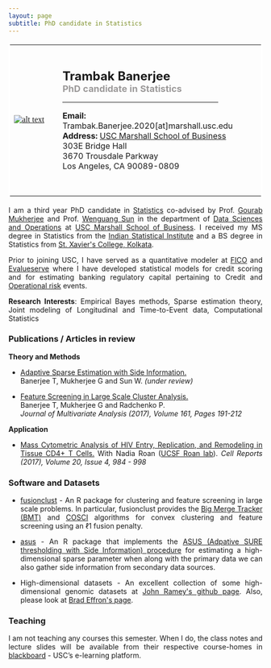 ```yaml
--- 
layout: page
subtitle: PhD candidate in Statistics
---
```

<style>
body {
text-align: justify}
</style>
<table bordercolor="#ffffff">
<tbody>
<tr>
<td style="width:220px;height:300px">
<font color="#0b5394" face="georgia, serif"><a href="IMGLINKTARGET"><img alt="alt text" height="HEIGHTpx" src="http://padmasharma.github.io/img/profilePhoto.jpg" width="WIDTHpx"></a>&nbsp;</font></td>
<td align="left" style="width:505px;height:300px">
   <p><font size="5"><b>Trambak Banerjee</b></font><br>
      <font color="#9b9999" size="4"><b>PhD candidate in Statistics</b></font><br>
   <hr width = "80%" margin-left:0 align="left" border="1px" color = "918f8f"></p>
<p><font size="3"><b>Email:</b> Trambak.Banerjee.2020[at]marshall.usc.edu</font><br>
<font size="3"><b>Address:</b> 
<a href="http://www.marshall.usc.edu/" target="_blank">USC Marshall School of Business</a><br>
303E Bridge Hall<br>
3670 Trousdale Parkway<br>
Los Angeles, CA 90089-0809</font></p>
</td>
</tr>
</tbody>
</table>

I am a third year PhD candidate in [Statistics](http://www-bcf.usc.edu/~gareth/StatGroup/) co-advised by Prof. [Gourab Mukherjee](https://gmukherjee.github.io/) and Prof. [Wenguang Sun](http://www-bcf.usc.edu/~wenguans/) in the department of [Data Sciences and Operations](https://www.marshall.usc.edu/departments/data-sciences-and-operations) at [USC Marshall School of Business](https://www.marshall.usc.edu/). I received my MS degree in Statistics from the [Indian Statistical Institute](http://www.isical.ac.in/) and a BS degree in Statistics from [St. Xavier's College, Kolkata](http://www.sxccal.edu/departments/BScStatistics/BScStatistics.htm).

Prior to joining USC, I have served as a quantitative modeler at [FICO](http://www.fico.com) and [Evalueserve](http://www.evalueserve.com) where I have developed statistical models for credit scoring and for estimating banking regulatory capital pertaining to Credit and [Operational risk](https://arxiv.org/pdf/1303.2910.pdf) events. 

__Research Interests__: Empirical Bayes methods, Sparse estimation theory, Joint modeling of Longitudinal and Time-to-Event data, Computational Statistics

### Publications / Articles in review
__Theory and Methods__

- [Adaptive Sparse Estimation with Side Information.](http://www-bcf.usc.edu/~wenguans/Papers/ASUS.pdf)             
   Banerjee T, Mukherjee G and Sun W. _(under review)_

- [Feature Screening in Large Scale Cluster Analysis.](https://doi.org/10.1016/j.jmva.2017.08.001)                    
   Banerjee T, Mukherjee G and Radchenko P.                                 
   _Journal of Multivariate Analysis (2017), Volume 161, Pages 191-212_ 

__Application__

- [Mass Cytometric Analysis of HIV Entry, Replication, and Remodeling in Tissue CD4+ T Cells.](https://www.ncbi.nlm.nih.gov/pubmed/28746881) 
With Nadia Roan ([UCSF Roan lab](https://roanlab.ucsf.edu/)). _Cell Reports (2017), Volume 20, Issue 4, 984 - 998_

### Software and Datasets

- [fusionclust](https://github.com/trambakbanerjee/fusionclust#fusionclust) - An R package for clustering and feature screening in large scale problems. In particular, fusionclust provides the [Big Merge Tracker (BMT)](http://onlinelibrary.wiley.com/doi/10.1111/rssb.12226/abstract) and [COSCI](http://www.sciencedirect.com/science/article/pii/S0047259X17300271) algorithms for convex clustering and feature screening using an ℓ1 fusion penalty.

- [asus](https://github.com/trambakbanerjee/asus#asus) - An R package that implements the [ASUS (Adpative SURE thresholding with Side Information) procedure](http://www-bcf.usc.edu/~wenguans/Papers/ASUS.pdf) for estimating a high-dimensional sparse parameter when along with the primary data we can also gather side information from secondary data sources.

- High-dimensional datasets - An excellent collection of some high-dimensional genomic datasets at [John Ramey's github page](https://github.com/ramhiser/datamicroarray#datamicroarray). Also, please look at [Brad Effron's page](http://statweb.stanford.edu/~ckirby/brad/LSI/datasets-and-programs/datasets.html).

### Teaching
I am not teaching any courses this semester. When I do, the class notes and lecture slides will be available from their respective course-homes in [blackboard](https://blackboard.usc.edu) - USC’s e-learning platform.




